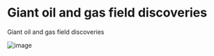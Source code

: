# Giant oil and gas field discoveries
Giant oil and gas field discoveries

![image](https://i.imgur.com/qmN897C.png)
